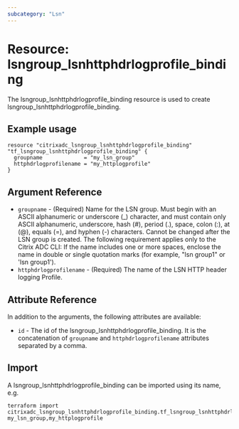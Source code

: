 ```yaml
---
subcategory: "Lsn"
---
```


# Resource: lsngroup_lsnhttphdrlogprofile_binding

The lsngroup_lsnhttphdrlogprofile_binding resource is used to create lsngroup_lsnhttphdrlogprofile_binding.


## Example usage

```hcl
resource "citrixadc_lsngroup_lsnhttphdrlogprofile_binding" "tf_lsngroup_lsnhttphdrlogprofile_binding" {
  groupname             = "my_lsn_group"
  httphdrlogprofilename = "my_httplogprofile"
}

```


## Argument Reference

* `groupname` - (Required) Name for the LSN group. Must begin with an ASCII alphanumeric or underscore (_) character, and must contain only ASCII alphanumeric, underscore, hash (#), period (.), space, colon (:), at (@), equals (=), and hyphen (-) characters. Cannot be changed after the LSN group is created. The following requirement applies only to the Citrix ADC CLI: If the name includes one or more spaces, enclose the name in double or single quotation marks (for example, "lsn group1" or 'lsn group1').
* `httphdrlogprofilename` - (Required) The name of the LSN HTTP header logging Profile.


## Attribute Reference

In addition to the arguments, the following attributes are available:

* `id` - The id of the lsngroup_lsnhttphdrlogprofile_binding. It is the concatenation of `groupname` and `httphdrlogprofilename` attributes separated by a comma.


## Import

A lsngroup_lsnhttphdrlogprofile_binding can be imported using its name, e.g.

```shell
terraform import citrixadc_lsngroup_lsnhttphdrlogprofile_binding.tf_lsngroup_lsnhttphdrlogprofile_binding my_lsn_group,my_httplogprofile
```
